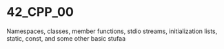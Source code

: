 # 42_CPP_00

Namespaces, classes, member functions, stdio streams,
initialization lists, static, const, and some other basic
stufaa